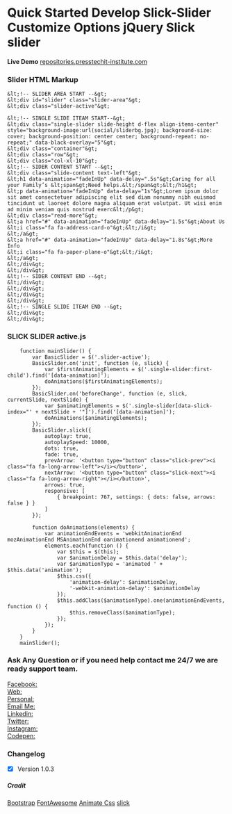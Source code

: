 # Quick Started Develop Slick-Slider Customize Options jQuery Slick slider

**Live Demo**
[repositories.presstechit-institute.com](http://repositories.presstechit-institute.com/Quick-Started-Develop-Slick-Slider-Customize-Options-jQuery-Slick-slider/)




### Slider HTML Markup 

```
&lt;!-- SLIDER AREA START --&gt;
&lt;div id="slider" class="slider-area"&gt;
&lt;div class="slider-active"&gt;

&lt;!-- SINGLE SLIDE ITEAM START--&gt;
&lt;div class="single-slider slide-height d-flex align-items-center" style="background-image:url(social/sliderbg.jpg); background-size: cover; background-position: center center; background-repeat: no-repeat;" data-black-overlay="5"&gt;
&lt;div class="container"&gt;
&lt;div class="row"&gt;
&lt;div class="col-xl-10"&gt;
&lt;!-- SIDER CONTENT START --&gt;
&lt;div class="slide-content text-left"&gt;
&lt;h1 data-animation="fadeInUp" data-delay=".5s"&gt;Caring for all your Family’s &lt;span&gt;Need helps.&lt;/span&gt;&lt;/h1&gt;
&lt;p data-animation="fadeInUp" data-delay="1s"&gt;Lorem ipsum dolor sit amet consectetuer adipiscing elit sed diam nonummy nibh euismod tincidunt ut laoreet dolore magna aliquam erat volutpat. Ut wisi enim ad minim veniam quis nostrud exerc&lt;/p&gt;
&lt;div class="read-more"&gt;
&lt;a href="#" data-animation="fadeInUp" data-delay="1.5s"&gt;About Us
&lt;i class="fa fa-address-card-o"&gt;&lt;/i&gt;
&lt;/a&gt;
&lt;a href="#" data-animation="fadeInUp" data-delay="1.8s"&gt;More Info
&lt;i class="fa fa-paper-plane-o"&gt;&lt;/i&gt;
&lt;/a&gt;
&lt;/div&gt;
&lt;/div&gt;
&lt;!-- SIDER CONTENT END --&gt;
&lt;/div&gt;
&lt;/div&gt;
&lt;/div&gt;
&lt;/div&gt;
&lt;!-- SINGLE SLIDE ITEAM END --&gt;
&lt;/div&gt;
&lt;/div&gt;
```


### SLICK SLIDER active.js

```
    function mainSlider() {
        var BasicSlider = $('.slider-active');
        BasicSlider.on('init', function (e, slick) {
            var $firstAnimatingElements = $('.single-slider:first-child').find('[data-animation]');
            doAnimations($firstAnimatingElements);
        });
        BasicSlider.on('beforeChange', function (e, slick, currentSlide, nextSlide) {
            var $animatingElements = $('.single-slider[data-slick-index="' + nextSlide + '"]').find('[data-animation]');
            doAnimations($animatingElements);
        });
        BasicSlider.slick({
            autoplay: true,
            autoplaySpeed: 10000,
            dots: true,
            fade: true,
            prevArrow: '<button type="button" class="slick-prev"><i class="fa fa-long-arrow-left"></i></button>',
            nextArrow: '<button type="button" class="slick-next"><i class="fa fa-long-arrow-right"></i></button>',
            arrows: true,
            responsive: [
                { breakpoint: 767, settings: { dots: false, arrows: false } }
            ]
        });

        function doAnimations(elements) {
            var animationEndEvents = 'webkitAnimationEnd mozAnimationEnd MSAnimationEnd oanimationend animationend';
            elements.each(function () {
                var $this = $(this);
                var $animationDelay = $this.data('delay');
                var $animationType = 'animated ' + $this.data('animation');
                $this.css({
                    'animation-delay': $animationDelay,
                    '-webkit-animation-delay': $animationDelay
                });
                $this.addClass($animationType).one(animationEndEvents, function () {
                    $this.removeClass($animationType);
                });
            });
        }
    }
    mainSlider();
```


### Ask Any Question or if you need help contact me 24/7 we are ready support team.

[Facebook:](https://www.facebook.com/PMPROSANTA0)<br />
[Web:](http://presstechit-institute.com/)\
[Personal:](http://pm-prosanto.themefusions.com/)\
[Email Me:](mailto:prosantomazumder@gmail.com)\
[Linkedin:](https://www.linkedin.com/in/prosantomazumder/)\
[Twitter:](https://twitter.com/prosantomazumd1)\
[Instagram:](https://www.instagram.com/prosantomazumder/)\
[Codepen:](https://codepen.io/ProsantaMazumder)


### Changelog
- [x] Version 1.0.3

##### Cradit
[Bootstrap](https://getbootstrap.com/)
[FontAwesome](https://fontawesome.com/v4.7.0/)
[Animate Css](https://daneden.github.io/animate.css/)
[slick](https://kenwheeler.github.io/slick/)

